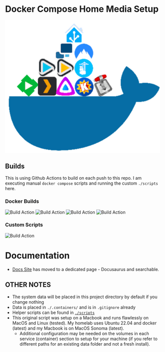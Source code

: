# Docker Compose Home Media Setup

<div style="display: grid; place-content: center">
<img src="./images/home-media-docker-logo.png" alt="home media docker logo" />
</div>

## Builds

This is using Github Actions to build on each push to this repo. I am executing manual `docker compose` scripts and running the custom `./scripts` here.

### Docker Builds

![Build Action](https://github.com/Homemediadocker/Home-Media-Docker/actions/workflows/compose-jellyfin.yml/badge.svg)
![Build Action](https://github.com/Homemediadocker/Home-Media-Docker/actions/workflows/compose-emby.yml/badge.svg)
![Build Action](https://github.com/Homemediadocker/Home-Media-Docker/actions/workflows/compose-plex.yml/badge.svg)
![Build Action](https://github.com/Homemediadocker/Home-Media-Docker/actions/workflows/compose-hassio.yml/badge.svg)

### Custom Scripts

![Build Action](https://github.com/Homemediadocker/Home-Media-Docker/actions/workflows/compose-startup-script.yml/badge.svg)

# Documentation

- [Docs Site](https://Homemediadocker.github.io/Home-Media-Docker/docs/intro) has moved to a dedicated page - Docusaurus and searchable.

## OTHER NOTES

- The system data will be placed in this project directory by default if you change nothing
- Data is placed in `./.containers/` and is in `.gitignore` already
- Helper scripts can be found in [`./scripts`](./scripts)
- This original script was setup on a Macbook and runs flawlessly on MacOS and Linux (tested). My homelab uses Ubuntu 22.04 and docker (latest) and my Macbook is on MacOS Sonoma (latest).
  - Additional configuration may be needed on the volumes in each service (container) section to setup for your machine (if you refer to different paths for an existing data folder and not a fresh install).
